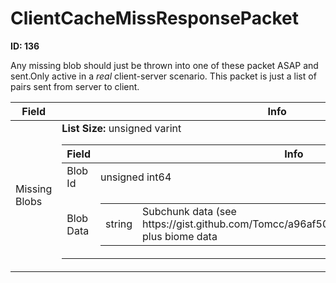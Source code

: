 # ClientCacheMissResponsePacket

**ID: 136**  

Any missing blob should just be thrown into one of these packet ASAP and sent.Only active in a *real* client-server scenario. This packet is just a list of pairs sent from server to client.

<table><thead><tr><th>Field</th><th>Info</th></tr></thead><tbody>
<tr><td>Missing Blobs</td><td><b>List Size:</b> unsigned varint
  <table><thead><tr><th>Field</th><th>Info</th></tr></thead><tbody>
  <tr><td>Blob Id</td><td>unsigned int64</td></tr>
  <tr><td>Blob Data</td><td><table><tbody><tr><td>string</td><td>Subchunk data (see https://gist.github.com/Tomcc/a96af509e275b1af483b25c543cfbf37) plus biome data</td></tr></tbody></table></td></tr>
  </tbody></table></td></tr>
</tbody></table>